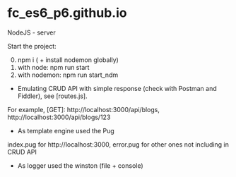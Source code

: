 # fc_es6_p6.github.io
NodeJS - server

Start the project:

0) npm i ( + install nodemon globally)
1) with node: 
npm run start
2) with nodemon:
npm run start_ndm

- Emulating CRUD API with simple response (check with Postman and Fiddler), see [routes.js].

For example, [GET]:
http://localhost:3000/api/blogs,
http://localhost:3000/api/blogs/123
- As template engine used the Pug 

index.pug for http://localhost:3000, error.pug for other ones not including in CRUD API
- As logger used the winston (file + console)
